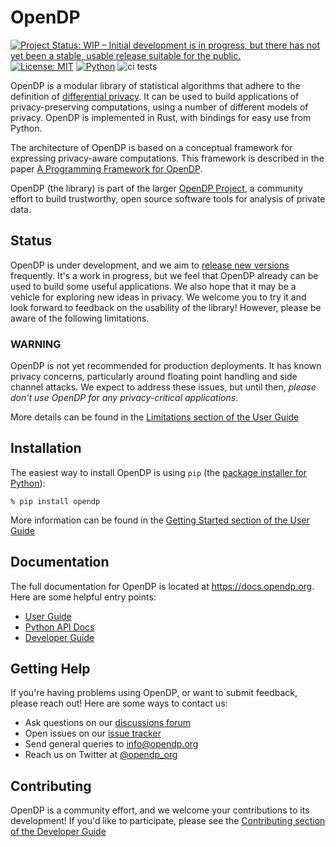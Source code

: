 # OpenDP
[![Project Status: WIP – Initial development is in progress, but there has not yet been a stable, usable release suitable for the public.](https://www.repostatus.org/badges/latest/wip.svg)](https://www.repostatus.org/#wip)
[![License: MIT](https://img.shields.io/badge/License-MIT-yellow.svg)](https://opensource.org/licenses/MIT)
[![Python](https://img.shields.io/badge/python-3.6%20%7C%203.7%20%7C3.8%20%7C%203.9-blue)](https://www.python.org/)
![ci tests](https://github.com/opendp/opendp/actions/workflows/smoke-test.yml/badge.svg)

OpenDP is a modular library of statistical algorithms that adhere to the definition of [differential privacy](https://en.wikipedia.org/wiki/Differential_privacy). It can be used to build applications of privacy-preserving computations, using a number of different models of privacy. OpenDP is implemented in Rust, with bindings for easy use from Python.

The architecture of OpenDP is based on a conceptual framework for expressing privacy-aware computations. This framework is described in the paper
[A Programming Framework for OpenDP](https://projects.iq.harvard.edu/files/opendp/files/opendp_programming_framework_11may2020_1_01.pdf).

OpenDP (the library) is part of the larger [OpenDP Project](https://opendp.org), a community effort to build trustworthy, open source software tools for analysis of private data.

## Status

OpenDP is under development, and we aim to [release new versions](https://github.com/opendp/opendp/releases) frequently. It's a work in progress, but we feel that OpenDP already can be used to build some useful applications. We also hope that it may be a vehicle for exploring new ideas in privacy. We welcome you to try it and look forward to feedback on the usability of the library! However, please be aware of the following limitations.

### WARNING

OpenDP is not yet recommended for production deployments. It has known privacy concerns, particularly around floating point handling and side channel attacks. We expect to address these issues, but until then, *please don't use OpenDP for any privacy-critical applications*.

More details can be found in the [Limitations section of the User Guide](https://docs.opendp.org/en/stable/user/limitations.html)

## Installation

The easiest way to install OpenDP is using `pip` (the [package installer for Python](https://pypi.org/project/pip/)):

    % pip install opendp

More information can be found in the [Getting Started section of the User Guide](https://docs.opendp.org/en/stable/user/getting-started.html)

## Documentation

The full documentation for OpenDP is located at https://docs.opendp.org. Here are some helpful entry points:

* [User Guide](https://docs.opendp.org/en/stable/user/index.html)
* [Python API Docs](https://docs.opendp.org/en/stable/api/python/index.html)
* [Developer Guide](https://docs.opendp.org/en/stable/developer/index.html)

## Getting Help

If you're having problems using OpenDP, or want to submit feedback, please reach out! Here are some ways to contact us:

* Ask questions on our [discussions forum](https://github.com/opendp/opendp/discussions)
* Open issues on our [issue tracker](https://github.com/opendp/opendp/issues)
* Send general queries to [info@opendp.org](mailto:info@opendp.org)
* Reach us on Twitter at [@opendp_org](https://twitter.com/opendp_org)

## Contributing

OpenDP is a community effort, and we welcome your contributions to its development! If you'd like to participate, please see the [Contributing section of the Developer Guide](https://docs.opendp.org/en/stable/developer/contributing.html)
